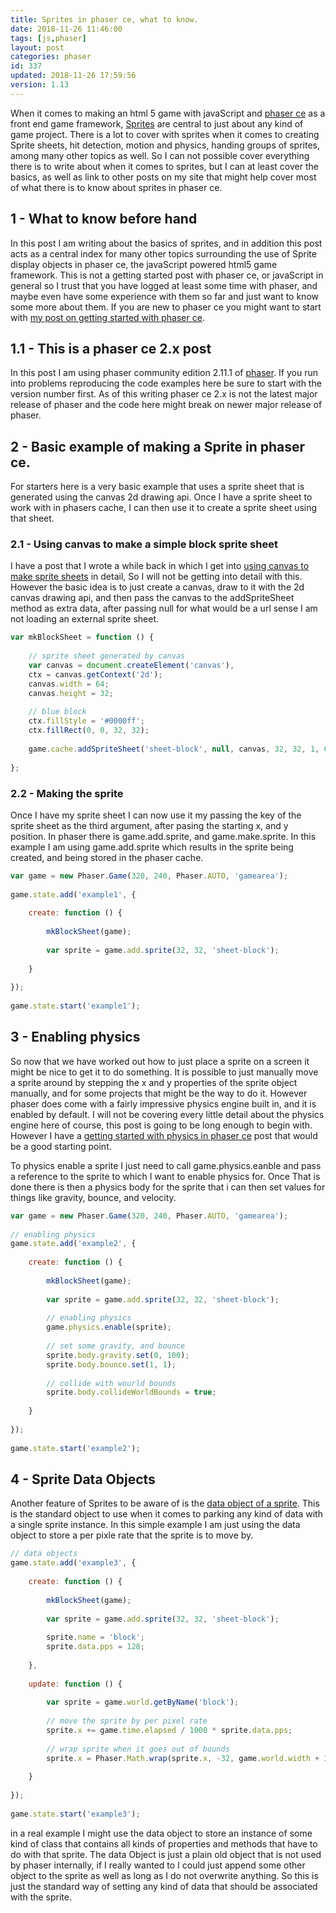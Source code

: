 ```yaml
---
title: Sprites in phaser ce, what to know.
date: 2018-11-26 11:46:00
tags: [js,phaser]
layout: post
categories: phaser
id: 337
updated: 2018-11-26 17:59:56
version: 1.13
---
```


When it comes to making an html 5 game with javaScript and [phaser ce](https://photonstorm.github.io/phaser-ce/index.html) as a front end game framework, [Sprites](https://photonstorm.github.io/phaser-ce/Phaser.Sprite.html) are central to just about any kind of game project. There is a lot to cover with sprites when it comes to creating Sprite sheets, hit detection, motion and physics, handing groups of sprites, among many other topics as well. So I can not possible cover everything there is to write about when it comes to sprites, but I can at least cover the basics, as well as link to other posts on my site that might help cover most of what there is to know about sprites in phaser ce.

<!-- more -->

## 1 - What to know before hand

In this post I am writing about the basics of sprites, and in addition this post acts as a central index for many other topics surrounding the use of Sprite display objects in phaser ce, the javaScript powered html5 game framework. This is not a getting started post with phaser ce, or javaScript in general so I trust that you have logged at least some time with phaser, and maybe even have some experience with them so far and just want to know some more about them. If you are new to phaser ce you might want to start with [my post on getting started with phaser ce](/2017/10/04/phaser-getting-started/).

## 1.1 - This is a phaser ce 2.x post

In this post I am using phaser community edition 2.11.1 of [phaser](https://phaser.io/). If you run into problems reproducing the code examples here be sure to start with the version number first. As of this writing phaser ce 2.x is not the latest major release of phaser and the code here might break on newer major release of phaser.

## 2 - Basic example of making a Sprite in phaser ce.

For starters here is a very basic example that uses a sprite sheet that is generated using the canvas 2d drawing api. Once I have a sprite sheet to work with in phasers cache, I can then use it to create a sprite sheet using that sheet.

### 2.1 - Using canvas to make a simple block sprite sheet

I have a post that I wrote a while back in which I get into [using canvas to make sprite sheets](/2018/08/04/phaser-spritesheet-from-canvas/) in detail, So I will not be getting into detail with this. However the basic idea is to just create a canvas, draw to it with the 2d canvas drawing api, and then pass the canvas to the addSpriteSheet method as extra data, after passing null for what would be a url sense I am not loading an external sprite sheet.

```js
var mkBlockSheet = function () {
 
    // sprite sheet generated by canvas
    var canvas = document.createElement('canvas'),
    ctx = canvas.getContext('2d');
    canvas.width = 64;
    canvas.height = 32;
 
    // blue block
    ctx.fillStyle = '#0000ff';
    ctx.fillRect(0, 0, 32, 32);
 
    game.cache.addSpriteSheet('sheet-block', null, canvas, 32, 32, 1, 0, 0);
 
};
```

### 2.2 - Making the sprite

Once I have my sprite sheet I can now use it my passing the key of the sprite sheet as the third argument, after pasing the starting x, and y position. In phaser there is game.add.sprite, and game.make.sprite. In this example I am using game.add.sprite which results in the sprite being created, and being stored in the phaser cache.

```js
var game = new Phaser.Game(320, 240, Phaser.AUTO, 'gamearea');
 
game.state.add('example1', {
 
    create: function () {
 
        mkBlockSheet(game);
 
        var sprite = game.add.sprite(32, 32, 'sheet-block');
 
    }
 
});
 
game.state.start('example1');
```

## 3 - Enabling physics

So now that we have worked out how to just place a sprite on a screen it might be nice to get it to do something. It is possible to just manually move a sprite around by stepping the x and y properties of the sprite object manually, and for some projects that might be the way to do it. However phaser does come with a fairly impressive physics engine built in, and it is enabled by default. I will not be covering every little detail about the physics engine here of course, this post is going to be long enough to begin with. However I have a [getting started with physics in phaser ce](/2018/10/27/phaser-physics-getting-started/) post that would be a good starting point.

To physics enable a sprite I just need to call game.physics.eanble and pass a reference to the sprite to which I want to enable physics for. Once That is done there is then a physics body for the sprite that i can then set values for things like gravity, bounce, and velocity.

```js
var game = new Phaser.Game(320, 240, Phaser.AUTO, 'gamearea');
 
// enabling physics
game.state.add('example2', {
 
    create: function () {
 
        mkBlockSheet(game);
 
        var sprite = game.add.sprite(32, 32, 'sheet-block');
 
        // enabling physics
        game.physics.enable(sprite);
 
        // set some gravity, and bounce
        sprite.body.gravity.set(0, 100);
        sprite.body.bounce.set(1, 1);
 
        // collide with wourld bounds
        sprite.body.collideWorldBounds = true;
 
    }
 
});
 
game.state.start('example2');
```

## 4 - Sprite Data Objects

Another feature of Sprites to be aware of is the [data object of a sprite](/2018/09/14/phaser-sprite-data/). This is the standard object to use when it comes to parking any kind of data with a single sprite instance. In this simple example I am just using the data object to store a per pixle rate that the sprite is to move by.

```js
// data objects
game.state.add('example3', {
 
    create: function () {
 
        mkBlockSheet(game);
 
        var sprite = game.add.sprite(32, 32, 'sheet-block');
 
        sprite.name = 'block';
        sprite.data.pps = 128;
 
    },
 
    update: function () {
 
        var sprite = game.world.getByName('block');
 
        // move the sprite by per pixel rate
        sprite.x += game.time.elapsed / 1000 * sprite.data.pps;
 
        // wrap sprite when it goes out of bounds
        sprite.x = Phaser.Math.wrap(sprite.x, -32, game.world.width + 32);
 
    }
 
});
 
game.state.start('example3');
```

in a real example I might use the data object to store an instance of some kind of class that contains all kinds of properties and methods that have to do with that sprite. The data Object is just a plain  old object that is not used by phaser internally, if I really wanted to I could just append some other object to the sprite as well as long as I do not overwrite anything. So this is just the standard way of setting any kind of data that should be associated with the sprite.